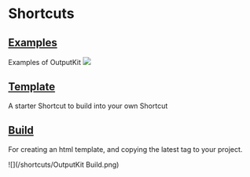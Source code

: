 # Shortcuts

## [Examples](https://routinehub.co/shortcut/1219)
Examples of OutputKit
![](/shortcuts/OutputKitExamples.png)

## [Template](https://routinehub.co/shortcut/1220)
A starter Shortcut to build into your own Shortcut

## [Build](https://routinehub.co/shortcut/1221)
For creating an html template, and copying the latest tag to your project.

![](/shortcuts/OutputKit Build.png)


